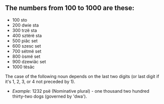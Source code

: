 ## The numbers from 100 to 1000 are these:
* 100 sto
* 200 dwie sta
* 300 trzë sta
* 400 sztërë sta
* 500 piãc set
* 600 szesc set
* 700 sétmë set
* 800 òsmë set
* 900 dzewiãc set
* 1000 tësãc

The case of the following noun depends on the last two digits (or last digit if it's 1, 2, 3, or 4 not preceded by 1).

* *Example:* 1232 psë (Nominative plural) - one thousand two hundred thirty-two dogs (governed by 'dwa').